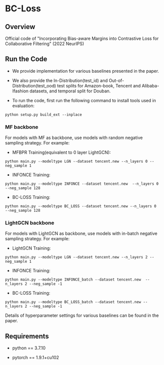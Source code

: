 # BC-Loss


## Overview

Official code of "Incorporating Bias-aware Margins into Contrastive Loss for Collaborative Filtering" (2022 NeurIPS)


## Run the Code

- We provide implementation for various baselines presented in the paper.

- We also provide the In-Distribution(test_id) and Out-of-Distribution(test_ood) test splits for Amazon-book, Tencent and Alibaba-Ifashion datasets, and temporal split for Douban.

- To run the code, first run the following command to install tools used in evaluation:
```
python setup.py build_ext --inplace
```


### MF backbone
For models with MF as backbone, use models with random negative sampling strategy. For example:

- MFBPR Training(equivalent to 0 layer LightGCN):

```
python main.py --modeltype LGN --dataset tencent.new --n_layers 0 --neg_sample 1
```

- INFONCE Training:

```
python main.py --modeltype INFONCE --dataset tencent.new  --n_layers 0 --neg_sample 128
```

- BC-LOSS Training:

```
python main.py --modeltype BC_LOSS --dataset tencent.new --n_layers 0 --neg_sample 128
```


### LightGCN backbone
For models with LightGCN as backbone, use models with in-batch negative sampling strategy. For example:

- LightGCN Training:

```
python main.py --modeltype LGN --dataset tencent.new --n_layers 2 --neg_sample 1
```

- INFONCE Training:

```
python main.py --modeltype INFONCE_batch --dataset tencent.new  --n_layers 2 --neg_sample -1
```

- BC-LOSS Training:

```
python main.py --modeltype BC_LOSS_batch --dataset tencent.new --n_layers 2 --neg_sample -1
```

Details of hyperparameter settings for various baselines can be found in the paper.


## Requirements

- python == 3.7.10

- pytorch == 1.9.1+cu102













